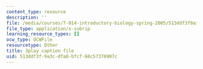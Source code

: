 ```yaml
---
content_type: resource
description: ''
file: /media/courses/7-014-introductory-biology-spring-2005/513ddf3f9a3cdfa8bfcf68c57376907c_EO9SMD6fIsI.srt
file_type: application/x-subrip
learning_resource_types: []
ocw_type: OCWFile
resourcetype: Other
title: 3play caption file
uid: 513ddf3f-9a3c-dfa8-bfcf-68c57376907c
---
```

